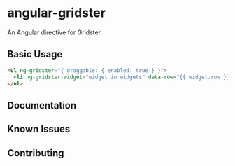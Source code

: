 angular-gridster
================

An Angular directive for Gridster.

Basic Usage
-----------

```html
<ul ng-gridster="{ draggable: { enabled: true } }">
  <li ng-gridster-widget="widget in widgets" data-row="{{ widget.row }}" data-col="{{ widget.col }}" data-sizex="{{ widget.sizex }}" data-sizey="{{ widget.sizey }}">{{ widget.title }}</li>
</ul>
```

Documentation
-------------

Known Issues
------------

Contributing
------------